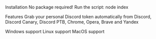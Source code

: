 Installation
No package required! Run the script: node index

Features
Grab your personal Discord token automatically from Discord, Discord Canary, Discord PTB, Chrome, Opera, Brave and Yandex

 Windows support
 Linux support
 MacOS support

